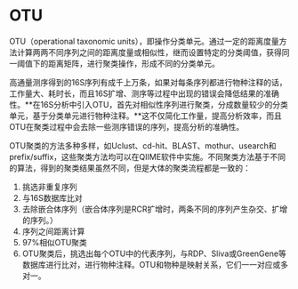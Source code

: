 # OTU

OTU（operational taxonomic units），即操作分类单元。通过一定的距离度量方法计算两两不同序列之间的距离度量或相似性，继而设置特定的分类阈值，获得同一阈值下的距离矩阵，进行聚类操作，形成不同的分类单元。

高通量测序得到的16S序列有成千上万条，如果对每条序列都进行物种注释的话，工作量大、耗时长，而且16S扩增、测序等过程中出现的错误会降低结果的准确性。**在16S分析中引入OTU，首先对相似性序列进行聚类，分成数量较少的分类单元，基于分类单元进行物种注释。**这不仅简化工作量，提高分析效率，而且OTU在聚类过程中会去除一些测序错误的序列，提高分析的准确性。

OTU聚类的方法多种多样，如Uclust、cd-hit、BLAST、mothur、usearch和 prefix/suffix，这些聚类方法均可以在QIIME软件中实施。不同聚类方法基于不同的算法，得到的聚类结果虽然不同，但是大体的聚类流程都是一致的：

1. 挑选非重复序列
2. 与16S数据库比对
3. 去除嵌合体序列（嵌合体序列是RCR扩增时，两条不同的序列产生杂交、扩增的序列。）
4. 序列之间距离计算
5. 97%相似OTU聚类
6. OTU聚类后，挑选出每个OTU中的代表序列，与RDP、Sliva或GreenGene等数据库进行比对，进行物种注释。OTU和物种是映射关系，它们一一对应或多对一。


